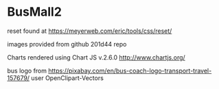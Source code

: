 # BusMall2

reset found at https://meyerweb.com/eric/tools/css/reset/

images provided from github 201d44 repo

Charts rendered using Chart JS v.2.6.0 http://www.chartjs.org/

bus logo from https://pixabay.com/en/bus-coach-logo-transport-travel-157679/ user OpenClipart-Vectors